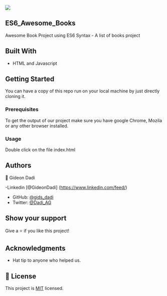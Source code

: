 ![](https://img.shields.io/badge/Microverse-blueviolet)

## ES6_Awesome_Books
Awesome Book Project using ES6 Syntax - A list of books project

## Built With

- HTML and Javascript


## Getting Started

You can have a copy of this repo run on your local machine by just directly cloning it.

### Prerequisites

To get the output of our project make sure you have google Chrome, Mozila or any other browser installed.

### Usage

Double click on the file index.html

## Authors

👤 Gideon Dadi 

-Linkedin [@GideonDadi] (https://www.linkedin.com/feed/) 
- GitHub: [@gids_dadi](https://github.com/gids-dadi) 
- Twitter: [@Dadi_AG](https://twitter.com/Dadi_AG) 

## Show your support

Give a ⭐️ if you like this project!

## Acknowledgments

- Hat tip to anyone who helped us.

## 📝 License

This project is [MIT](./MIT.md) licensed.
